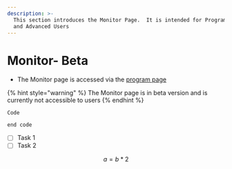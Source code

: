```yaml
---
description: >-
  This section introduces the Monitor Page.  It is intended for Program Users
  and Advanced Users
---
```


# Monitor- Beta

* The Monitor page is accessed via the [program page](https://program-user-docs.preignition.org/~/edit/drafts/-LFMf79wbvb88HHUPzQV/users-program-and-advanced/portfolio)​

<div id>
  <!-- 
  ## test comments
   -->
  <![CDATA[
  ## test cdata
  This is a test : 
  - [ ] do this
  - [ ] then do that
   ]]>
</div>


{% hint style="warning" %}
The Monitor page is in beta version and is currently not accessible to users
{% endhint %}

```text
Code

end code 
```

* [ ] Task 1
* [ ] Task 2

$$
a = b *2
$$